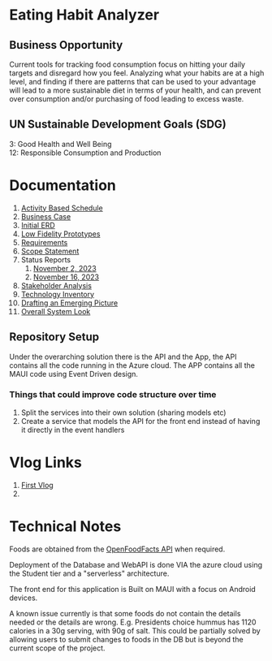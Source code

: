 # Eating Habit Analyzer

## Business Opportunity

Current tools for tracking food consumption focus on hitting your daily targets and disregard how you feel. Analyzing what your habits are at a high level, and finding if there are patterns that can be used to your advantage will lead to a more sustainable diet in terms of your health, and can prevent over consumption and/or purchasing of food leading to excess waste.

## UN Sustainable Development Goals (SDG)

3: Good Health and Well Being <br/>
12: Responsible Consumption and Production

# Documentation
1. [Activity Based Schedule](./Documentation/PdfVersions/Activity-Based%20Schedule.pdf)
2. [Business Case](./Documentation/PdfVersions/Business%20Case.pdf)
3. [Initial ERD](./Documentation/PdfVersions/EhaErd.drawio.png)
4. [Low Fidelity Prototypes](./Documentation/PdfVersions/LoFis.pdf)
5. [Requirements](./Documentation/PdfVersions/Project%20Requirements.pdf)
6. [Scope Statement](./Documentation/PdfVersions/Project%20Scope%20Statement.pdf)
7. Status Reports
   1. [November 2, 2023](./Documentation/PdfVersions/Project%20Status%20Report%20One.pdf)
   2. [November 16, 2023](./Documentation/PdfVersions/Project%20Status%20Report%20Two.pdf)
8. [Stakeholder Analysis](./Documentation/PdfVersions/Stakeholder%20Analysis.pdf)
9. [Technology Inventory](./Documentation/PdfVersions/Technology%20configuration%20inventory.pdf)
10. [Drafting an Emerging Picture](./Documentation/PdfVersions/Drafting%20an%20emerging%20picture.pdf)
11. [Overall System Look](./Documentation/PdfVersions/OverallSystem.pdf)

## Repository Setup
Under the overarching solution there is the API and the App, the API contains all the code running in the Azure cloud. The APP contains all the MAUI code using Event Driven design. <br/>

### Things that could improve code structure over time

1. Split the services into their own solution (sharing models etc)
2. Create a service that models the API for the front end instead of having it directly in the event handlers

# Vlog Links

1. [First Vlog](https://youtu.be/qXECqdHdWP8)
2. 

# Technical Notes

Foods are obtained from the [OpenFoodFacts API](https://world.openfoodfacts.org/) when required.

Deployment of the Database and WebAPI is done VIA the azure cloud using the Student tier and a "serverless" architecture.

The front end for this application is Built on MAUI with a focus on Android devices.

A known issue currently is that some foods do not contain the details needed or the details are wrong. E.g. Presidents choice hummus has 1120 calories in a 30g serving, with 90g of salt. This could be partially solved by allowing users to submit changes to foods in the DB but is beyond the current scope of the project.
